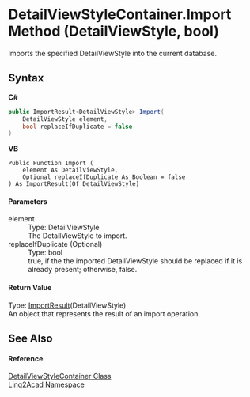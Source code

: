 # DetailViewStyleContainer.Import Method (DetailViewStyle, bool)
 

Imports the specified DetailViewStyle into the current database.

## Syntax

**C#**<br />
``` C#
public ImportResult<DetailViewStyle> Import(
	DetailViewStyle element,
	bool replaceIfDuplicate = false
)
```

**VB**<br />
``` VB
Public Function Import ( 
	element As DetailViewStyle,
	Optional replaceIfDuplicate As Boolean = false
) As ImportResult(Of DetailViewStyle)
```


#### Parameters
<dl><dt>element</dt><dd>Type: DetailViewStyle<br />The DetailViewStyle to import.</dd><dt>replaceIfDuplicate (Optional)</dt><dd>Type: bool<br />true, if the the imported DetailViewStyle should be replaced if it is already present; otherwise, false.</dd></dl>

#### Return Value
Type: <a href="T_Linq2Acad_ImportResult_1.md">ImportResult</a>(DetailViewStyle)<br />An object that represents the result of an import operation.

## See Also


#### Reference
<a href="T_Linq2Acad_DetailViewStyleContainer.md">DetailViewStyleContainer Class</a><br /><a href="N_Linq2Acad.md">Linq2Acad Namespace</a><br />
